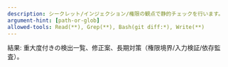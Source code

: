 ```yaml
---
description: シークレット/インジェクション/権限の観点で静的チェックを行います。
argument-hint: [path-or-glob]
allowed-tools: Read(**), Grep(**), Bash(git diff:*), Write(**)
---
```

結果: 重大度付きの検出一覧、修正案、長期対策（権限境界/入力検証/依存監査）。
